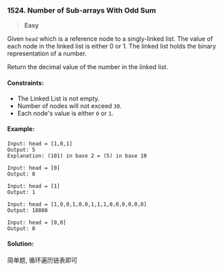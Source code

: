 ### 1524. Number of Sub-arrays With Odd Sum

> **Easy**

Given `head` which is a reference node to a singly-linked list. 
The value of each node in the linked list is either 0 or 1. 
The linked list holds the binary representation of a number.

Return the decimal value of the number in the linked list.

#### Constraints:

* The Linked List is not empty.
* Number of nodes will not exceed `30`.
* Each node's value is either `0` or `1`.

#### Example:
```
Input: head = [1,0,1]
Output: 5
Explanation: (101) in base 2 = (5) in base 10
```

```
Input: head = [0]
Output: 0
```

```
Input: head = [1]
Output: 1
```

```
Input: head = [1,0,0,1,0,0,1,1,1,0,0,0,0,0,0]
Output: 18880
```

```
Input: head = [0,0]
Output: 0
```

#### Solution:

简单题, 循环遍历链表即可
